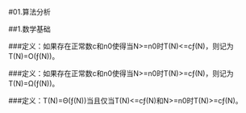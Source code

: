 #01.算法分析

##1.数学基础

###定义：如果存在正常数c和n0使得当N>=n0时T(N)<=cƒ(N)，则记为T(N)=O(ƒ(N))。

###定义：如果存在正常数c和n0使得当N>=n0时T(N)>=cƒ(N)，则记为T(N)=Ω(ƒ(N))。

###定义：T(N)=Θ(ƒ(N))当且仅当T(N)<=cƒ(N)和N>=n0时T(N)>=cƒ(N)。
